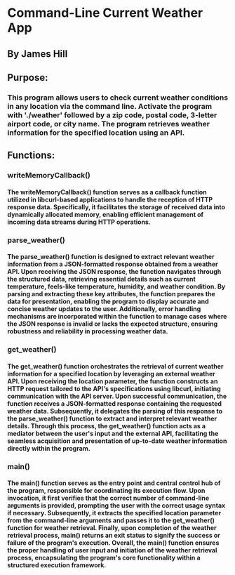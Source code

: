 # Command-Line Current Weather App
## By James Hill 

##  Purpose:
### This program allows users to check current weather conditions in any location via the command line. Activate the program with './weather' followed by a zip code, postal code, 3-letter airport code, or city name. The program retrieves weather information for the specified location using an API.

##  Functions:
### writeMemoryCallback() 
#### The writeMemoryCallback() function serves as a callback function utilized in libcurl-based applications to handle the reception of HTTP response data. Specifically, it facilitates the storage of received data into dynamically allocated memory, enabling efficient management of incoming data streams during HTTP operations. 

### parse_weather()
#### The parse_weather() function is designed to extract relevant weather information from a JSON-formatted response obtained from a weather API. Upon receiving the JSON response, the function navigates through the structured data, retrieving essential details such as current temperature, feels-like temperature, humidity, and weather condition. By parsing and extracting these key attributes, the function prepares the data for presentation, enabling the program to display accurate and concise weather updates to the user. Additionally, error handling mechanisms are incorporated within the function to manage cases where the JSON response is invalid or lacks the expected structure, ensuring robustness and reliability in processing weather data.

### get_weather()
#### The get_weather() function orchestrates the retrieval of current weather information for a specified location by leveraging an external weather API. Upon receiving the location parameter, the function constructs an HTTP request tailored to the API's specifications using libcurl, initiating communication with the API server. Upon successful communication, the function receives a JSON-formatted response containing the requested weather data. Subsequently, it delegates the parsing of this response to the parse_weather() function to extract and interpret relevant weather details. Through this process, the get_weather() function acts as a mediator between the user's input and the external API, facilitating the seamless acquisition and presentation of up-to-date weather information directly within the program.

### main()
#### The main() function serves as the entry point and central control hub of the program, responsible for coordinating its execution flow. Upon invocation, it first verifies that the correct number of command-line arguments is provided, prompting the user with the correct usage syntax if necessary. Subsequently, it extracts the specified location parameter from the command-line arguments and passes it to the get_weather() function for weather retrieval. Finally, upon completion of the weather retrieval process, main() returns an exit status to signify the success or failure of the program's execution. Overall, the main() function ensures the proper handling of user input and initiation of the weather retrieval process, encapsulating the program's core functionality within a structured execution framework.